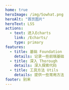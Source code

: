 ```yaml
---
home: true
heroImage: /img/Sowhat.png
heroAlt: "首页图片"
heroText: LSS
actions:
  - text: 进入Echarts
    link: /Echarts/
    type: primary
features:
  - title: 基础 Foundation
    details: 记录一些前端基础
  - title: 深入 Thorough
    details: 深入探索代码
  - title: 工具方法 Utils
    details: 提供一些常用方法
footer: 别来
---
```

